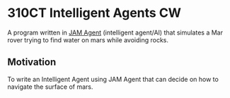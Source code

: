 # 310CT Intelligent Agents CW

A program written in [JAM Agent](http://www.marcush.net/IRS/Jam/Jam-man-01Nov01-draft.htm) (intelligent agent/AI) that simulates a Mar rover trying to find water on mars while avoiding rocks.

## Motivation

To write an Intelligent Agent using JAM Agent that can decide on how to navigate the surface of mars.